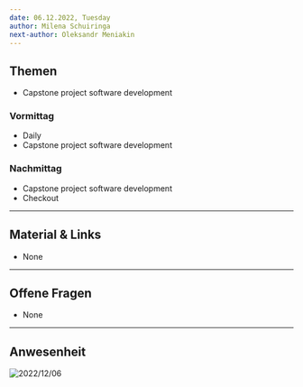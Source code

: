```yaml
---
date: 06.12.2022, Tuesday
author: Milena Schuiringa
next-author: Oleksandr Meniakin
---
```


## Themen

- Capstone project software development

### Vormittag

- Daily
- Capstone project software development

### Nachmittag

- Capstone project software development
- Checkout

---

## Material & Links

- None

---

## Offene Fragen

- None

---

## Anwesenheit

![2022/12/06](../images/2022-12-06.png)
